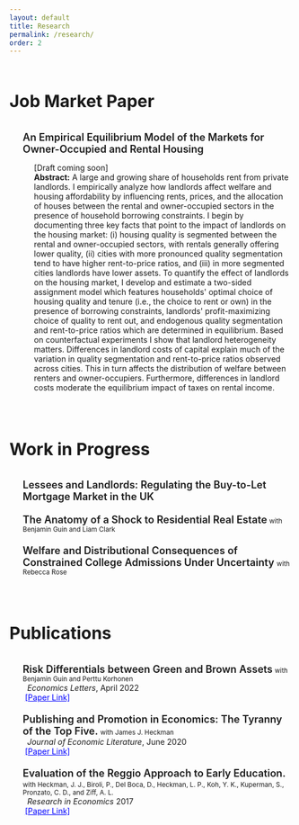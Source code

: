 ```yaml
---
layout: default
title: Research
permalink: /research/
order: 2
---
```


<style type="text/css">
  ul li {
    margin-bottom: 20px;
    }
</style>
<div style="line-height:50%;">
    <br>
</div>

<div>
    <h1 style="font-size: 30px;">
    Job Market Paper
    </h1>
</div>

<div style="line-height:10%;">
    <br>
</div>

<ul style="list-style-type:none;">
<li><b style="font-weight: 600; font-size: 18px">An Empirical Equilibrium Model of the Markets for Owner-Occupied and Rental Housing</b>
     <p style="margin-left: 20px; max-width: 1000px"> <span style="font-size: 14px;"> [Draft coming soon] </span><br> <strong>Abstract:</strong> A large and growing share of households rent from private landlords. I empirically analyze how landlords affect welfare and housing affordability by influencing rents, prices, and the allocation of houses between the rental and owner-occupied sectors in the presence of household borrowing constraints. I begin by documenting three key facts that point to the impact of landlords on the housing market: (i) housing quality is segmented between the rental and owner-occupied sectors, with rentals generally offering lower quality, (ii) cities with more pronounced quality segmentation tend to have higher rent-to-price ratios, and (iii) in more segmented cities landlords have lower assets. To quantify the effect of landlords on the housing market, I develop and estimate a two-sided assignment model which features households' optimal choice of housing quality and tenure (i.e., the choice to rent or own) in the presence of borrowing constraints, landlords' profit-maximizing choice of quality to rent out, and endogenous quality segmentation and rent-to-price ratios which are determined in equilibrium. Based on counterfactual experiments I show that landlord heterogeneity matters. Differences in landlord costs of capital explain much of the variation in quality segmentation and rent-to-price ratios observed across cities. This in turn affects the distribution of welfare between renters and owner-occupiers. Furthermore, differences in landlord costs moderate the equilibrium impact of taxes on rental income.  </p>
</li>
</ul>
<div style="line-height:150%;">
    <br>
</div>
<div>
<div>
    <h1 style="font-size: 30px;">
    Work in Progress
    </h1>
</div>

<div style="line-height:10%;">
    <br>
</div>
<ul style="list-style-type:none;">
<li><b style="font-weight: 600; font-size: 18px">Lessees and Landlords: Regulating the Buy-to-Let Mortgage Market in the UK</b></li>
<li><b style="font-weight: 600; font-size: 18px">The Anatomy of a Shock to Residential Real Estate</b> <small>with Benjamin Guin and Liam Clark</small></li>
<li><b style="font-weight: 600; font-size: 18px">Welfare and Distributional Consequences of Constrained College Admissions Under Uncertainty </b> <small>with Rebecca Rose</small> </li>
</ul>  
<div style="line-height:150%;">
    <br>
</div>
<div>
    <h1 style="font-size: 30px;">
    Publications
    </h1>
</div>
<div style="line-height:10%;">
    <br>
</div>


<ul style="list-style-type:none;">
<li><b style="font-weight: 600; font-size: 18px">Risk Differentials between Green and Brown Assets</b> <small> with Benjamin Guin and Perttu Korhonen</small> <br> 
    &nbsp; <em>Economics Letters</em>, April 2022<br>
    &nbsp;<a style="color: blue" href="https://www.sciencedirect.com/science/article/abs/pii/S016517652200026X" target="_blank">[Paper Link]</a> </li>
<li><b style="font-weight: 600; font-size: 18px">Publishing and Promotion in Economics: The Tyranny of the Top Five.</b> <small> with James J. Heckman</small> <br> 
    &nbsp; <em> Journal of Economic Literature</em>, June 2020<br>
    &nbsp;<a style="color: blue" href="https://www.aeaweb.org/articles?id=10.1257/jel.20191574" target="_blank">[Paper Link]</a> </li>
<li><b style="font-weight: 600; font-size: 18px">Evaluation of the Reggio Approach to Early Education.</b> <small> with Heckman, J. J., Biroli, P., Del Boca, D., Heckman, L. P., Koh, Y. K., Kuperman, S., Pronzato, C. D., and Ziff, A. L.</small> <br> 
    &nbsp; <em> Research in Economics </em> 2017<br>
    &nbsp;<a style="color: blue"  href="https://www.sciencedirect.com/science/article/abs/pii/S1090944317301643" target="_blank">[Paper Link]</a> </li>
</ul>  